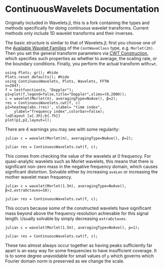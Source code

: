 # ContinuousWavelets Documentation

Originally included in Wavelets.jl, this is a fork containing the types and methods specifically for doing continuous wavelet transforms. Current methods only include 1D wavelet transforms and their inverses.

The basic structure is similar to that of Wavelets.jl; first you choose one of the [Available Wavelet Families](@ref) of the `ContWaveClass` type, e.g. `Morlet(2π)`.
Then you set the general transform parameters via [CWT Construction](@ref), which specifies such properties as whether to average, the scaling rate, or the boundary conditions.
Finally, you perform the actual transform with`cwt`.

```@example basicEx
using Plots; gr(); #hide
Plots.reset_defaults(); #hide
using ContinuousWavelets, Plots, Wavelets, FFTW
n=2047;
f = testfunction(n, "Doppler");
p1=plot(f,legend=false,title="Doppler",xlims=(0,2000));
c = wavelet(Morlet(π), averagingType=NoAve(), β=2);
res = ContinuousWavelets.cwt(f, c)
p2=heatmap(abs.(res)', xlabel= "time index",
	ylabel="frequency index",colorbar=false);
l=@layout [a{.3h};b{.7h}]
plot(p1,p2,layout=l);
```

There are 4 warnings you may see with some regularity:

```@example basicEx
julia> c = wavelet(Morlet(π), averagingType=NoAve(), β=2);

julia> res = ContinuousWavelets.cwt(f, c);
```

This comes from checking the value of the wavelets at 0 frequency.
For quasi-analytic wavelets such as Morlet wavelets, this means that there is significant non-zero mass in the negative frequency domain, which causes significant distortion.
Solvable either by increasing `aveLen` or increasing the mother wavelet mean frequency.

```@example basicEx
julia> c = wavelet(Morlet(1.5π), averagingType=NoAve(), β=2,extraOctaves=10);

julia> res = ContinuousWavelets.cwt(f, c);
```

This occurs because some of the constructed wavelets have significant mass beyond above the frequency resolution achievable for this signal length.
Usually solvable by simply decreasing `extraOctaves`.

```@example basicEx
julia> c = wavelet(Morlet(1.5π), averagingType=NoAve(), p=1);

julia> res = ContinuousWavelets.cwt(f, c);
```

These two almost always occur together as having peaks sufficiently far apart is an easy way for some frequencies to have insufficient coverage.
It is to some degree unavoidable for small values of `p` which governs which Fourier domain norm is preserved as we change the scale.

```@contents

```
